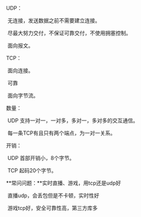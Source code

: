 UDP：

​	无连接，发送数据之前不需要建立连接。

​	尽最大努力交付，不保证可靠交付，不使用拥塞控制。

​	面向报文。

TCP：

​	面向连接。

​	可靠

​	面向字节流。



数量：

​	UDP 支持一对一，一对多，多对一，多对多的交互通信。

​	每一条TCP有且只有两个端点，为一对一关系。

开销：

​	UDP 首部开销小，8个字节。

​	TCP 起码20个字节。



**常问问题：**实时直播、游戏，用tcp还是udp好

​	直播udp，会丢包但是不卡顿，实时性好

​	游戏tcp好，安全可靠性高，第三方库多
